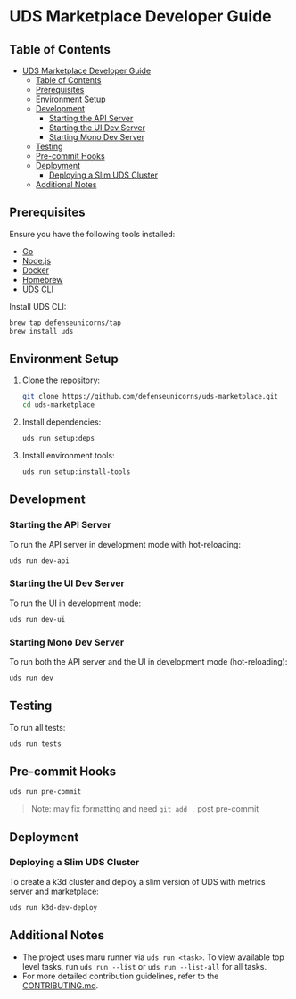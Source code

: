 # UDS Marketplace Developer Guide

## Table of Contents

- [UDS Marketplace Developer Guide](#uds-marketplace-developer-guide)
  - [Table of Contents](#table-of-contents)
  - [Prerequisites](#prerequisites)
  - [Environment Setup](#environment-setup)
  - [Development](#development)
    - [Starting the API Server](#starting-the-api-server)
    - [Starting the UI Dev Server](#starting-the-ui-dev-server)
    - [Starting Mono Dev Server](#starting-mono-dev-server)
  - [Testing](#testing)
  - [Pre-commit Hooks](#pre-commit-hooks)
  - [Deployment](#deployment)
    - [Deploying a Slim UDS Cluster](#deploying-a-slim-uds-cluster)
  - [Additional Notes](#additional-notes)

## Prerequisites

Ensure you have the following tools installed:

- [Go](https://go.dev/dl/)
- [Node.js](https://nodejs.org/en)
- [Docker](https://www.docker.com/products/docker-desktop/)
- [Homebrew](https://brew.sh/)
- [UDS CLI](https://github.com/defenseunicorns/uds-cli)

Install UDS CLI:

```bash
brew tap defenseunicorns/tap
brew install uds
```

## Environment Setup

1. Clone the repository:

   ```bash
   git clone https://github.com/defenseunicorns/uds-marketplace.git
   cd uds-marketplace
   ```

2. Install dependencies:

   ```bash
   uds run setup:deps
   ```

3. Install environment tools:
   ```bash
   uds run setup:install-tools
   ```

## Development

### Starting the API Server

To run the API server in development mode with hot-reloading:

```bash
uds run dev-api
```

### Starting the UI Dev Server

To run the UI in development mode:

```bash
uds run dev-ui
```

### Starting Mono Dev Server

To run both the API server and the UI in development mode (hot-reloading):

```bash
uds run dev
```

## Testing

To run all tests:

```bash
uds run tests
```

## Pre-commit Hooks

```bash
uds run pre-commit
```

> Note: may fix formatting and need `git add .` post pre-commit

## Deployment

### Deploying a Slim UDS Cluster

To create a k3d cluster and deploy a slim version of UDS with metrics server and marketplace:

```bash
uds run k3d-dev-deploy
```

## Additional Notes

- The project uses maru runner via `uds run <task>`. To view available top level tasks, run `uds run --list` or `uds run --list-all` for all tasks.
- For more detailed contribution guidelines, refer to the [CONTRIBUTING.md](CONTRIBUTING.md).
